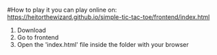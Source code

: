 #How to play it
you can play online on: https://heitorthewizard.github.io/simple-tic-tac-toe/frontend/index.html

1. Download
2. Go to frontend
3. Open the 'index.html' file inside the folder with your browser
